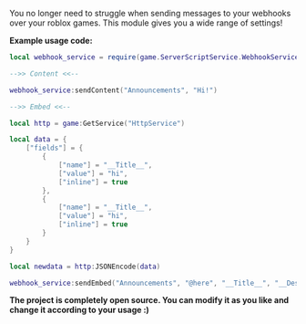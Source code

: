 You no longer need to struggle when sending messages to your webhooks over your roblox games. This module gives you a wide range of settings!

**Example usage code:**
```lua
local webhook_service = require(game.ServerScriptService.WebhookService)

-->> Content <<--

webhook_service:sendContent("Announcements", "Hi!")

-->> Embed <<--

local http = game:GetService("HttpService")

local data = {
	["fields"] = {
		{
			["name"] = "__Title__",
			["value"] = "hi",
			["inline"] = true
		},
		{
			["name"] = "__Title__",
			["value"] = "hi",
			["inline"] = true
		}
	}
}

local newdata = http:JSONEncode(data)

webhook_service:sendEmbed("Announcements", "@here", "__Title__", "__Description__", 0x55ff7f, newdata)

```

__The project is completely open source. You can modify it as you like and change it according to your usage :)__
